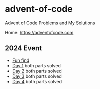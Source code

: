 # advent-of-code
Advent of Code Problems and My Solutions

Home: https://adventofcode.com

## 2024 Event

* [Fun find](2024/fun-find) 
* [Day 1](2024/Day%2001/README.md) both parts solved
* [Day 2](2024/Day%2002/README.md) both parts solved
* [Day 3](2024/Day%2003/README.md) both parts solved
* [Day 4](2024/Day%2004/README.md) both parts solved
